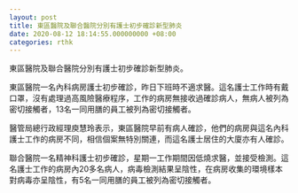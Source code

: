 ```yaml
---
layout: post
title: 東區醫院及聯合醫院分別有護士初步確診新型肺炎
date: 2020-08-12 18:14:55.000000000 +08:00
categories: rthk
---
```


東區醫院及聯合醫院分別有護士初步確診新型肺炎。

東區醫院一名內科病房護士初步確診，昨日下班時不適求醫。這名護士工作時有戴口罩，沒有處理過高風險醫療程序，工作的病房無接收過確診病人，無病人被列為密切接觸者，13名一同用膳的員工被列為密切接觸者。

醫管局總行政經理庾慧玲表示，東區醫院早前有病人確診，他們的病房與這名內科護士工作的病房不同，相信個案無特別關連，而這名護士居住的大廈亦有人確診。

聯合醫院一名精神科護士初步確診，星期一工作期間因低燒求醫，並接受檢測。這名護士工作的病房內20多名病人，病毒檢測結果呈陰性，在病房收集的環境樣本對病毒亦呈陰性，有5名一同用膳的員工被列為密切接觸者。
